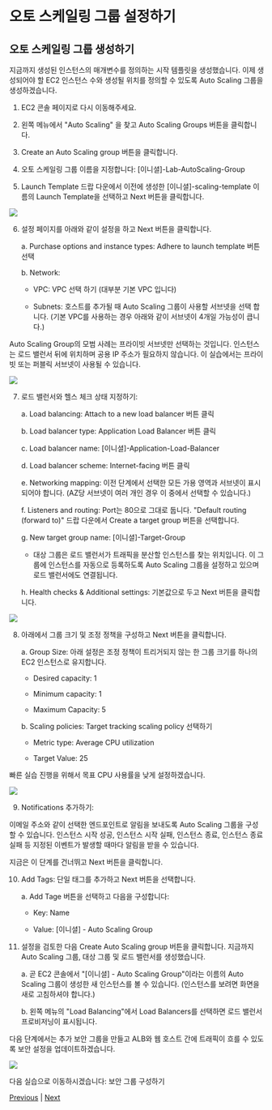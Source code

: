 # 오토 스케일링 그룹 설정하기

## 오토 스케일링 그룹 생성하기
지금까지 생성된 인스턴스의 매개변수를 정의하는 시작 템플릿을 생성했습니다. 이제 생성되어야 할 EC2 인스턴스 수와 생성될 위치를 정의할 수 있도록 Auto Scaling 그룹을 생성하겠습니다.

1. EC2 콘솔 페이지로 다시 이동해주세요.

2. 왼쪽 메뉴에서 "Auto Scaling" 을 찾고 Auto Scaling Groups 버튼을 클릭합니다.

3. Create an Auto Scaling group 버튼을 클릭합니다.

4. 오토 스케일링 그룹 이름을 지정합니다: [이니셜]-Lab-AutoScaling-Group

5. Launch Template 드랍 다운에서 이전에 생성한 [이니셜]-scaling-template 이름의 Launch Template을 선택하고 Next 버튼을 클릭합니다.

![](../../images/3.1-auto-scaling-config.png)

6. 설정 페이지를 아래와 같이 설정을 하고 Next 버튼을 클릭합니다.

    a. Purchase options and instance types: Adhere to launch template 버튼 선택

    b. Network:

    - VPC: VPC 선택 하기 (대부분 기본 VPC 입니다)

    - Subnets: 호스트를 추가될 때 Auto Scaling 그룹이 사용할 서브넷을 선택 합니다. (기본 VPC를 사용하는 경우 아래와 같이 서브넷이 4개일 가능성이 큽니다.)

Auto Scaling Group의 모범 사례는 프라이빗 서브넷만 선택하는 것입니다. 인스턴스는 로드 밸런서 뒤에 위치하며 공용 IP 주소가 필요하지 않습니다. 이 실습에서는 프라이빗 또는 퍼블릭 서브넷이 사용될 수 있습니다.

![](../../images/3.2-configure-settings.png)

7. 로드 밸런서와 헬스 체크 상태 지정하기:

    a. Load balancing: Attach to a new load balancer 버튼 클릭

    b. Load balancer type: Application Load Balancer 버튼 클릭

    c. Load balancer name: [이니셜]-Application-Load-Balancer

    d. Load balancer scheme: Internet-facing 버튼 클릭

    e. Networking mapping: 이전 단계에서 선택한 모든 가용 영역과 서브넷이 표시되어야 합니다. (AZ당 서브넷이 여러 개인 경우 이 중에서 선택할 수 있습니다.)

    f. Listeners and routing: Port는 80으로 그대로 둡니다. "Default routing (forward to)" 드랍 다운에서 Create a target group 버튼을 선택합니다.

    g. New target group name: [이니셜]-Target-Group

    - 대상 그룹은 로드 밸런서가 트래픽을 분산할 인스턴스를 찾는 위치입니다. 이 그룹에 인스턴스를 자동으로 등록하도록 Auto Scaling 그룹을 설정하고 있으며 로드 밸런서에도 연결됩니다.

    h. Health checks & Additional settings: 기본값으로 두고 Next 버튼을 클릭합니다.

![](../../images/3.3-auto-scaling-group-advanced-options.png)

8. 아래에서 그룹 크기 및 조정 정책을 구성하고 Next 버튼을 클릭합니다.

    a. Group Size: 아래 설정은 조정 정책이 트리거되지 않는 한 그룹 크기를 하나의 EC2 인스턴스로 유지합니다.

    - Desired capacity: 1

    - Minimum capacity: 1

    - Maximum Capacity: 5

    b. Scaling policies: Target tracking scaling policy 선택하기

    - Metric type: Average CPU utilization

    - Target Value: 25

빠른 실습 진행을 위해서 목표 CPU 사용률을 낮게 설정하겠습니다.

![](../../3.4-scaling-policies.png)

9. Notifications 추가하기:

이메일 주소와 같이 선택한 엔드포인트로 알림을 보내도록 Auto Scaling 그룹을 구성할 수 있습니다. 인스턴스 시작 성공, 인스턴스 시작 실패, 인스턴스 종료, 인스턴스 종료 실패 등 지정된 이벤트가 발생할 때마다 알림을 받을 수 있습니다.

지금은 이 단계를 건너뛰고 Next 버튼을 클릭합니다.

10. Add Tags: 단일 태그를 추가하고 Next 버튼을 선택합니다.

    a. Add Tage 버튼을 선택하고 다음을 구성합니다:

    - Key: Name

    - Value: [이니셜] - Auto Scaling Group

11. 설정을 검토한 다음 Create Auto Scaling group 버튼을 클릭합니다. 지금까지 Auto Scaling 그룹, 대상 그룹 및 로드 밸런서를 생성했습니다.

    a. 곧 EC2 콘솔에서 "[이니셜] - Auto Scaling Group"이라는 이름의 Auto Scaling 그룹이 생성한 새 인스턴스를 볼 수 있습니다. (인스턴스를 보려면 화면을 새로 고침하셔야 합니다.)

    b. 왼쪽 메뉴의 "Load Balancing"에서 Load Balancers를 선택하면 로드 밸런서 프로비저닝이 표시됩니다.

다음 단계에서는 추가 보안 그룹을 만들고 ALB와 웹 호스트 간에 트래픽이 흐를 수 있도록 보안 설정을 업데이트하겠습니다.

![](../../images/Auto-Scaling-Lab-step2.png)

다음 실습으로 이동하시겠습니다: 보안 그룹 구성하기

[Previous](./2-ec2-as.md) | [Next](./4-ec2-as.md)